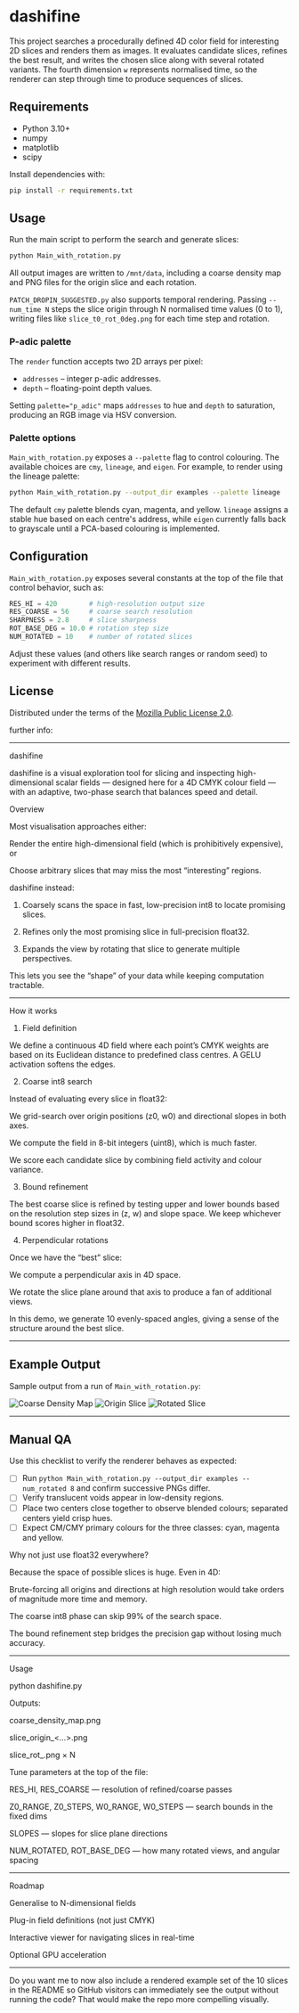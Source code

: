 # dashifine

This project searches a procedurally defined 4D color field for interesting 2D slices and renders them as images.  It evaluates candidate slices, refines the best result, and writes the chosen slice along with several rotated variants.  The fourth dimension `w` represents normalised time, so the renderer can step through time to produce sequences of slices.

## Requirements
- Python 3.10+
- numpy
- matplotlib
- scipy

Install dependencies with:

```bash
pip install -r requirements.txt
```

## Usage
Run the main script to perform the search and generate slices:

```bash
python Main_with_rotation.py
```

All output images are written to `/mnt/data`, including a coarse density map and PNG files for the origin slice and each rotation.

`PATCH_DROPIN_SUGGESTED.py` also supports temporal rendering.  Passing `--num_time N` steps the slice origin through N normalised
time values (0 to 1), writing files like `slice_t0_rot_0deg.png` for each time step and rotation.

### P-adic palette

The `render` function accepts two 2D arrays per pixel:

* `addresses` – integer p-adic addresses.
* `depth` – floating-point depth values.

Setting `palette="p_adic"` maps `addresses` to hue and `depth` to saturation,
producing an RGB image via HSV conversion.

### Palette options

`Main_with_rotation.py` exposes a `--palette` flag to control colouring. The
available choices are `cmy`, `lineage`, and `eigen`. For example, to render
using the lineage palette:

```bash
python Main_with_rotation.py --output_dir examples --palette lineage
```

The default `cmy` palette blends cyan, magenta, and yellow.  `lineage` assigns a
stable hue based on each centre's address, while `eigen` currently falls back to
grayscale until a PCA-based colouring is implemented.

## Configuration
`Main_with_rotation.py` exposes several constants at the top of the file that control behavior, such as:

```python
RES_HI = 420        # high-resolution output size
RES_COARSE = 56     # coarse search resolution
SHARPNESS = 2.8     # slice sharpness
ROT_BASE_DEG = 10.0 # rotation step size
NUM_ROTATED = 10    # number of rotated slices
```

Adjust these values (and others like search ranges or random seed) to experiment with different results.

## License
Distributed under the terms of the [Mozilla Public License 2.0](LICENSE).



further info:


---

dashifine

dashifine is a visual exploration tool for slicing and inspecting high-dimensional scalar fields — designed here for a 4D CMYK colour field — with an adaptive, two-phase search that balances speed and detail.

Overview

Most visualisation approaches either:

Render the entire high-dimensional field (which is prohibitively expensive), or

Choose arbitrary slices that may miss the most “interesting” regions.


dashifine instead:

1. Coarsely scans the space in fast, low-precision int8 to locate promising slices.


2. Refines only the most promising slice in full-precision float32.


3. Expands the view by rotating that slice to generate multiple perspectives.



This lets you see the “shape” of your data while keeping computation tractable.


---

How it works

1. Field definition

We define a continuous 4D field where each point’s CMYK weights are based on its Euclidean distance to predefined class centres. A GELU activation softens the edges.

2. Coarse int8 search

Instead of evaluating every slice in float32:

We grid-search over origin positions (z0, w0) and directional slopes in both axes.

We compute the field in 8-bit integers (uint8), which is much faster.

We score each candidate slice by combining field activity and colour variance.


3. Bound refinement

The best coarse slice is refined by testing upper and lower bounds based on the resolution step sizes in (z, w) and slope space.
We keep whichever bound scores higher in float32.

4. Perpendicular rotations

Once we have the “best” slice:

We compute a perpendicular axis in 4D space.

We rotate the slice plane around that axis to produce a fan of additional views.

In this demo, we generate 10 evenly-spaced angles, giving a sense of the structure around the best slice.



---
## Example Output

Sample output from a run of `Main_with_rotation.py`:

![Coarse Density Map](examples/coarse_density_map.png)
![Origin Slice](examples/slice_origin.png)
![Rotated Slice](examples/slice_rot_10deg.png)

---

## Manual QA

Use this checklist to verify the renderer behaves as expected:

- [ ] Run `python Main_with_rotation.py --output_dir examples --num_rotated 8` and confirm successive PNGs differ.
- [ ] Verify translucent voids appear in low-density regions.
- [ ] Place two centers close together to observe blended colours; separated centers yield crisp hues.
- [ ] Expect CM/CMY primary colours for the three classes: cyan, magenta and yellow.

Why not just use float32 everywhere?

Because the space of possible slices is huge. Even in 4D:

Brute-forcing all origins and directions at high resolution would take orders of magnitude more time and memory.

The coarse int8 phase can skip 99% of the search space.

The bound refinement step bridges the precision gap without losing much accuracy.



---

Usage

python dashifine.py

Outputs:

coarse_density_map.png

slice_origin_<...>.png

slice_rot_<angle>.png × N


Tune parameters at the top of the file:

RES_HI, RES_COARSE — resolution of refined/coarse passes

Z0_RANGE, Z0_STEPS, W0_RANGE, W0_STEPS — search bounds in the fixed dims

SLOPES — slopes for slice plane directions

NUM_ROTATED, ROT_BASE_DEG — how many rotated views, and angular spacing



---

Roadmap

Generalise to N-dimensional fields

Plug-in field definitions (not just CMYK)

Interactive viewer for navigating slices in real-time

Optional GPU acceleration



---

Do you want me to now also include a rendered example set of the 10 slices in the README so GitHub visitors can immediately see the output without running the code? That would make the repo more compelling visually.

